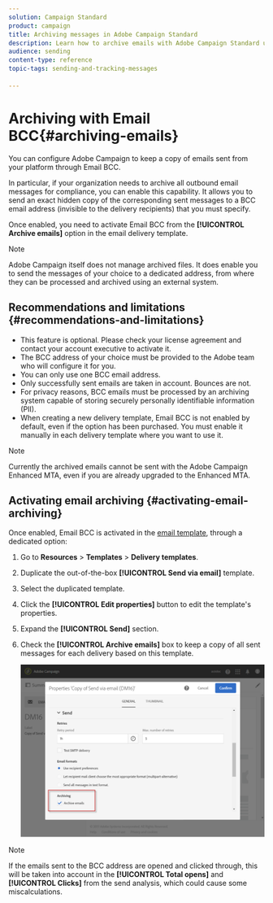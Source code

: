 ```yaml
---
solution: Campaign Standard
product: campaign
title: Archiving messages in Adobe Campaign Standard
description: Learn how to archive emails with Adobe Campaign Standard using a BCC email address.
audience: sending
content-type: reference
topic-tags: sending-and-tracking-messages

---
```


# Archiving with Email BCC{#archiving-emails}

You can configure Adobe Campaign to keep a copy of emails sent from your platform through Email BCC.

In particular, if your organization needs to archive all outbound email messages for compliance, you can enable this capability. It allows you to send an exact hidden copy of the corresponding sent messages to a BCC email address (invisible to the delivery recipients) that you must specify.

Once enabled, you need to activate Email BCC from the **[!UICONTROL Archive emails]** option in the email delivery template.

>[!NOTE]
>
>Adobe Campaign itself does not manage archived files. It does enable you to send the messages of your choice to a dedicated address, from where they can be processed and archived using an external system.

## Recommendations and limitations {#recommendations-and-limitations}

* This feature is optional. Please check your license agreement and contact your account executive to activate it.
* The BCC address of your choice must be provided to the Adobe team who will configure it for you.
* You can only use one BCC email address.
* Only successfully sent emails are taken in account. Bounces are not.
* For privacy reasons, BCC emails must be processed by an archiving system capable of storing securely personally identifiable information (PII).
* When creating a new delivery template, Email BCC is not enabled by default, even if the option has been purchased. You must enable it manually in each delivery template where you want to use it.

>[!NOTE]
>
>Currently the archived emails cannot be sent with the Adobe Campaign Enhanced MTA, even if you are already upgraded to the Enhanced MTA.

## Activating email archiving {#activating-email-archiving}

Once enabled, Email BCC is activated in the [email template](../../start/using/marketing-activity-templates.md), through a dedicated option:

1. Go to **Resources** > **Templates** > **Delivery templates**.
1. Duplicate the out-of-the-box **[!UICONTROL Send via email]** template.
1. Select the duplicated template.
1. Click the **[!UICONTROL Edit properties]** button to edit the template's properties.
1. Expand the **[!UICONTROL Send]** section.
1. Check the **[!UICONTROL Archive emails]** box to keep a copy of all sent messages for each delivery based on this template.

   ![](assets/email_archiving.png)

>[!NOTE]
>
>If the emails sent to the BCC address are opened and clicked through, this will be taken into account in the **[!UICONTROL Total opens]** and **[!UICONTROL Clicks]** from the send analysis, which could cause some miscalculations.